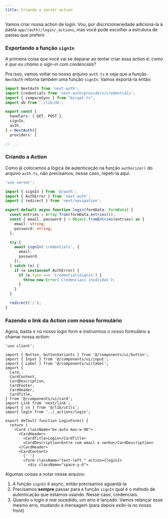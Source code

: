 ```yaml
---
title: Criando a server action
---
```


Vamos criar nossa action de login. Vou, por discricionariedade adicioná-la à pasta `app/(auth)/login/_actions`, mas você pode escolher a estrutura de pastas que preferir.

### Exportando a função `signIn`

A primeira coisa que você vai se deparar ao tentar criar essa action é: _como é que eu chamo o sign-in com credenciais?_

Pra isso, vamos voltar no nosso arquivo `auth.ts` e veja que a função `NextAuth` retorna também uma função `signIn`. Vamos exportá-la então:

```ts title="auth.ts" ins={8}
import NextAuth from 'next-auth';
import Credentials from 'next-auth/providers/credentials';
import { compareSync } from "bcrypt-ts";
import db from './lib/db';

export const {
  handlers: { GET, POST },
  signIn,
  auth,
} = NextAuth({
  providers: [

// ...
```

### Criando a Action

Como já colocamos a lógica de autenticação na função `authorize()` do arquivo `auth.ts`, não precisamos, nesse caso, repeti-la aqui.

```ts title="app/(auth)/login/_actions"
'use server';

import { signIn } from '@/auth';
import { AuthError } from 'next-auth';
import { redirect } from 'next/navigation';

export default async function login(formData: FormData) {
  const entries = Array.from(formData.entries());
  const { email, password } = Object.fromEntries(entries) as {
    email: string;
    password: string;
  };

  try {
    await signIn('credentials', {
      email,
      password,
    });
  } catch (e) {
    if (e instanceof AuthError) {
      if (e.type === 'CredentialsSignin') {
        throw new Error('Credenciais inválidas');
      }
    }
  }

  redirect('/');
}
```

### Fazendo o link da Action com nosso formulário

Agora, basta ir no nosso login form e instruirmos o nosso formulário a chamar nossa _action_:

```tsx title="app/(auth)/login/_components/login-form.tsx" ins={16,27}
'use client';

import { Button, buttonVariants } from '@/components/ui/button';
import { Input } from '@/components/ui/input';
import { Label } from '@/components/ui/label';
import {
  Card,
  CardContent,
  CardDescription,
  CardFooter,
  CardHeader,
  CardTitle,
} from '@/components/ui/card';
import Link from 'next/link';
import { cn } from '@/lib/utils';
import login from '../_actions/login';

export default function LoginForm() {
  return (
    <Card className="mx-auto max-w-96">
      <CardHeader>
        <CardTitle>Login</CardTitle>
        <CardDescription>Entre com email e senha</CardDescription>
      </CardHeader>
      <CardContent>
        {' '}
        <form className="text-left " action={login}>
          <div className="space-y-6">
```

Algumas coisas a notar nesse arquivo:

1. A função `signIn` é async, então precisamos aguardá-la
2. Precisamos **sempre** passar para a função `signIn` qual é o método de autenticação que estamos usando. Nesse caso, credenciais.
3. Quando o login é mal sucedido, um erro é lançado. Vamos relançar esse mesmo erro, mudando a mensagem (para depois exibi-la no nosso front)
